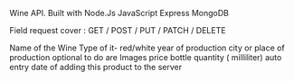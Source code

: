 
Wine API.
Built with Node.Js JavaScript Express MongoDB 

Field request cover :
GET / POST / PUT / PATCH / DELETE

Name of the Wine
Type of it- red/white
year of production
city or place of production
  optional 
      to do are Images
      price
      bottle quantity ( milliliter)
auto entry date of adding this product to the server
